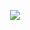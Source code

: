 <p align="center">
  <img src="https://github-readme-stats.vercel.app/api?username=lnx00&show_icons=true&theme=tokyonight">
</p>
